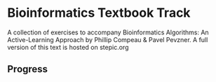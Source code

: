 # Bioinformatics Textbook Track

A collection of exercises to accompany Bioinformatics Algorithms: An
Active-Learning Approach by Phillip Compeau & Pavel Pevzner. A full version of
this text is hosted on stepic.org

## Progress
